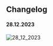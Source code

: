## Changelog


#### 28.12.2023

![28_12_2023](https://github.com/quikyy/never-stop-exploring-2d/assets/93215074/15646452-e99d-4eca-9d80-fc35643b0f38)

